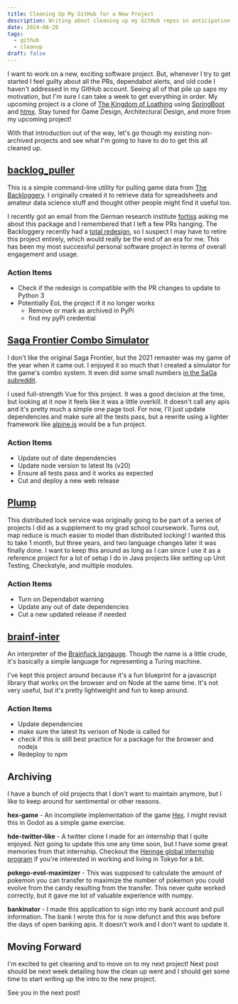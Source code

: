 ```yaml
---
title: Cleaning Up My GitHub for a New Project
description: Writing about cleaning up my GitHub repos in anticipation of a fun new project.
date: 2024-08-20
tags:
  - github
  - cleanup
draft: false
---
```

I want to work on a new, exciting software project. But, whenever I try to get started I feel guilty about all the PRs, dependabot alerts, and old code I haven't addressed in my GitHub account. Seeing all of that pile up saps my motivation, but I'm sure I can take a week to get everything in order. My upcoming project is a clone of [The Kingdom of Loathing](https://www.kingdomofloathing.com/) using [SpringBoot](https://spring.io/projects/spring-boot) and [htmx](https://htmx.org/). Stay tuned for Game Design, Architectural Design, and more from my upcoming project!

With that introduction out of the way, let's go though my existing non-archived projects and see what I'm going to have to do to get this all cleaned up.

## [backlog_puller](https://github.com/GTmmiller/backlog_puller)

This is a simple command-line utility for pulling game data from [The Backloggery](https://www.backloggery.com/). I originally created it to retrieve data for spreadsheets and amateur data science stuff and thought other people might find it useful too.

I recently got an email from the German research institute [fortiss](https://www.fortiss.org/en/) asking me about this package and I remembered that I left a few PRs hanging. The Backloggery recently had a [total redesign](https://www.patreon.com/posts/remake-launch-104736678), so I suspect I may have to retire this project entirely, which would really be the end of an era for me. This has been my most successful personal software project in terms of overall engagement and usage.

### Action Items
- Check if the redesign is compatible with the PR changes to update to Python 3
- Potentially EoL the project if it no longer works
    - Remove or mark as archived in PyPi
    - find my pyPi credential

## [Saga Frontier Combo Simulator](https://github.com/GTmmiller/saga-frontier-combo-simulator)

I don't like the original Saga Frontier, but the 2021 remaster was my game of the year when it came out. I enjoyed it so much that I created a simulator for the game's combo system. It even did some small numbers [in the SaGa subreddit](https://www.reddit.com/r/SaGa/comments/xmx7dj/saga_frontier_combo_tool/).

I used full-strength Vue for this project. It was a good decision at the time, but looking at it now it feels like it was a little overkill. It doesn't call any apis and it's pretty much a simple one page tool. For now, I'll just update dependencies and make sure all the tests pass, but a rewrite using a lighter framework like [alpine.js](https://alpinejs.dev/) would be a fun project.

### Action Items
- Update out of date dependencies
- Update node version to latest lts (v20)
- Ensure all tests pass and it works as expected
- Cut and deploy a new web release

## [Plump](https://github.com/GTmmiller/plump)

This distributed lock service was originally going to be part of a series of projects I did as a supplement to my grad school coursework. Turns out, map reduce is much easier to model than distributed locking! I wanted this to take 1 month, but three years, and two language changes later it was finally done. I want to keep this around as long as I can since I use it as a reference project for a lot of setup I do in Java projects like setting up Unit Testing, Checkstyle, and multiple modules.

### Action Items
- Turn on Dependabot warning
- Update any out of date dependencies
- Cut a new updated release if needed

## [brainf-inter](https://github.com/GTmmiller/brainf_inter)
An interpreter of the [Brainfuck langauge](https://en.wikipedia.org/wiki/Brainfuck). Though the name is a little crude, it's basically a simple language for representing a Turing machine.

I've kept this project around because it's a fun blueprint for a javascript library that works on the browser and on Node at the same time. It's not very useful, but it's pretty lightweight and fun to keep around.

### Action Items
- Update dependencies
- make sure the latest lts verison of Node is called for
- check if this is still best practice for a package for the browser and nodejs
- Redeploy to npm

## Archiving

I have a bunch of old projects that I don't want to maintain anymore, but I like to keep around for sentimental or other reasons.

**hex-game** - An incomplete implementation of the game [Hex](https://en.wikipedia.org/wiki/Hex_(board_game)). I might revisit this in Godot as a simple game exercise.

**hde-twitter-like** - A twitter clone I made for an internship that I quite enjoyed. Not going to update this one any time soon, but I have some great memories from that internship. Checkout the [Hennge global internship program](https://hennge.com/global/gip.html) if you're interested in working and living in Tokyo for a bit.

**pokego-evol-maximizer** - This was supposed to calculate the amount of pokemon you can transfer to maximize the number of pokemon you could evolve from the candy resulting from the transfer. This never quite worked correctly, but it gave me lot of valuable experience with numpy.

**bankinator** - I made this application to sign into my bank account and pull information. The bank I wrote this for is now defunct and this was before the days of open banking apis. It doesn't work and I don't want to update it.

## Moving Forward

I'm excited to get cleaning and to move on to my next project! Next post should be next week detailing how the clean up went and I should get some time to start writing up the intro to the new project.

See you in the next post!

